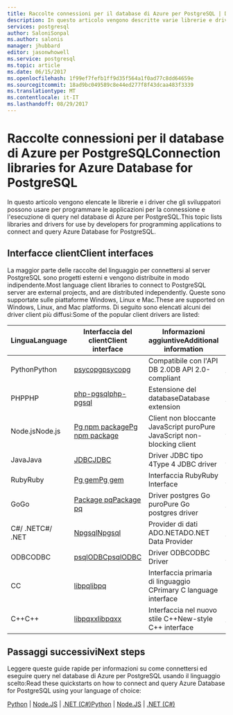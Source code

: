 ```yaml
---
title: Raccolte connessioni per il database di Azure per PostgreSQL | Documentazione Microsoft
description: In questo articolo vengono descritte varie librerie e driver che gli sviluppatori possono usare per generare il codice delle applicazioni per la connessione e l'esecuzione di query nel database di Azure per PostgreSQL.
services: postgresql
author: SaloniSonpal
ms.author: salonis
manager: jhubbard
editor: jasonwhowell
ms.service: postgresql
ms.topic: article
ms.date: 06/15/2017
ms.openlocfilehash: 1f99ef7fefb1ff9d35f564a1f0ad77c8dd64659e
ms.sourcegitcommit: 18ad9bc049589c8e44ed277f8f43dcaa483f3339
ms.translationtype: MT
ms.contentlocale: it-IT
ms.lasthandoff: 08/29/2017
---
```

# <a name="connection-libraries-for-azure-database-for-postgresql"></a><span data-ttu-id="b1764-103">Raccolte connessioni per il database di Azure per PostgreSQL</span><span class="sxs-lookup"><span data-stu-id="b1764-103">Connection libraries for Azure Database for PostgreSQL</span></span>
<span data-ttu-id="b1764-104">In questo articolo vengono elencate le librerie e i driver che gli sviluppatori possono usare per programmare le applicazioni per la connessione e l'esecuzione di query nel database di Azure per PostgreSQL.</span><span class="sxs-lookup"><span data-stu-id="b1764-104">This topic lists libraries and drivers for use by developers for programming applications to connect and query Azure Database for PostgreSQL.</span></span>

## <a name="client-interfaces"></a><span data-ttu-id="b1764-105">Interfacce client</span><span class="sxs-lookup"><span data-stu-id="b1764-105">Client interfaces</span></span>
<span data-ttu-id="b1764-106">La maggior parte delle raccolte del linguaggio per connettersi al server PostgreSQL sono progetti esterni e vengono distribuite in modo indipendente.</span><span class="sxs-lookup"><span data-stu-id="b1764-106">Most language client libraries to connect to PostgreSQL server are external projects, and are distributed independently.</span></span> <span data-ttu-id="b1764-107">Queste sono supportate sulle piattaforme Windows, Linux e Mac.</span><span class="sxs-lookup"><span data-stu-id="b1764-107">These are supported on Windows, Linux, and Mac platforms.</span></span> <span data-ttu-id="b1764-108">Di seguito sono elencati alcuni dei driver client più diffusi:</span><span class="sxs-lookup"><span data-stu-id="b1764-108">Some of the popular client drivers are listed:</span></span>

| <span data-ttu-id="b1764-109">**Lingua**</span><span class="sxs-lookup"><span data-stu-id="b1764-109">**Language**</span></span> | <span data-ttu-id="b1764-110">**Interfaccia del client**</span><span class="sxs-lookup"><span data-stu-id="b1764-110">**Client interface**</span></span> | <span data-ttu-id="b1764-111">**Informazioni aggiuntive**</span><span class="sxs-lookup"><span data-stu-id="b1764-111">**Additional information**</span></span> | <span data-ttu-id="b1764-112">**Scaricare**</span><span class="sxs-lookup"><span data-stu-id="b1764-112">**Download**</span></span> |
|--------------|----------------------------------------------------------------|-------------------------------------|--------------------------------------------------------------------|
| <span data-ttu-id="b1764-113">Python</span><span class="sxs-lookup"><span data-stu-id="b1764-113">Python</span></span> | [<span data-ttu-id="b1764-114">psycopg</span><span class="sxs-lookup"><span data-stu-id="b1764-114">psycopg</span></span>](http://initd.org/psycopg/) | <span data-ttu-id="b1764-115">Compatibile con l'API DB 2.0</span><span class="sxs-lookup"><span data-stu-id="b1764-115">DB API 2.0-compliant</span></span> | [<span data-ttu-id="b1764-116">Scaricare</span><span class="sxs-lookup"><span data-stu-id="b1764-116">Download</span></span>](http://initd.org/psycopg/download/) |
| <span data-ttu-id="b1764-117">PHP</span><span class="sxs-lookup"><span data-stu-id="b1764-117">PHP</span></span> | [<span data-ttu-id="b1764-118">php-pgsql</span><span class="sxs-lookup"><span data-stu-id="b1764-118">php-pgsql</span></span>](https://php.net/manual/en/book.pgsql.php) | <span data-ttu-id="b1764-119">Estensione del database</span><span class="sxs-lookup"><span data-stu-id="b1764-119">Database extension</span></span> | [<span data-ttu-id="b1764-120">Installare</span><span class="sxs-lookup"><span data-stu-id="b1764-120">Install</span></span>](https://secure.php.net/manual/en/pgsql.installation.php) |
| <span data-ttu-id="b1764-121">Node.js</span><span class="sxs-lookup"><span data-stu-id="b1764-121">Node.js</span></span> | [<span data-ttu-id="b1764-122">Pg npm package</span><span class="sxs-lookup"><span data-stu-id="b1764-122">Pg npm package</span></span>](https://www.npmjs.com/package/pg) | <span data-ttu-id="b1764-123">Client non bloccante JavaScript puro</span><span class="sxs-lookup"><span data-stu-id="b1764-123">Pure JavaScript non-blocking client</span></span> | [<span data-ttu-id="b1764-124">Installare</span><span class="sxs-lookup"><span data-stu-id="b1764-124">Install</span></span>](https://www.npmjs.com/package/pg) |
| <span data-ttu-id="b1764-125">Java</span><span class="sxs-lookup"><span data-stu-id="b1764-125">Java</span></span> | [<span data-ttu-id="b1764-126">JDBC</span><span class="sxs-lookup"><span data-stu-id="b1764-126">JDBC</span></span>](http://jdbc.postgresql.org/) | <span data-ttu-id="b1764-127">Driver JDBC tipo 4</span><span class="sxs-lookup"><span data-stu-id="b1764-127">Type 4 JDBC driver</span></span> | [<span data-ttu-id="b1764-128">Scaricare</span><span class="sxs-lookup"><span data-stu-id="b1764-128">Download</span></span>](https://jdbc.postgresql.org/download.html)  |
| <span data-ttu-id="b1764-129">Ruby</span><span class="sxs-lookup"><span data-stu-id="b1764-129">Ruby</span></span> | [<span data-ttu-id="b1764-130">Pg gem</span><span class="sxs-lookup"><span data-stu-id="b1764-130">Pg gem</span></span>](https://deveiate.org/code/pg/) | <span data-ttu-id="b1764-131">Interfaccia Ruby</span><span class="sxs-lookup"><span data-stu-id="b1764-131">Ruby Interface</span></span> | [<span data-ttu-id="b1764-132">Scaricare</span><span class="sxs-lookup"><span data-stu-id="b1764-132">Download</span></span>](https://rubygems.org/downloads/pg-0.20.0.gem) |
| <span data-ttu-id="b1764-133">Go</span><span class="sxs-lookup"><span data-stu-id="b1764-133">Go</span></span> | [<span data-ttu-id="b1764-134">Package pq</span><span class="sxs-lookup"><span data-stu-id="b1764-134">Package pq</span></span>](https://godoc.org/github.com/lib/pq) | <span data-ttu-id="b1764-135">Driver postgres Go puro</span><span class="sxs-lookup"><span data-stu-id="b1764-135">Pure Go postgres driver</span></span> | [<span data-ttu-id="b1764-136">Installare</span><span class="sxs-lookup"><span data-stu-id="b1764-136">Install</span></span>](https://github.com/lib/pq/blob/master/README.md) |
| <span data-ttu-id="b1764-137">C\#/ .NET</span><span class="sxs-lookup"><span data-stu-id="b1764-137">C\#/ .NET</span></span> | [<span data-ttu-id="b1764-138">Npgsql</span><span class="sxs-lookup"><span data-stu-id="b1764-138">Npgsql</span></span>](http://www.npgsql.org/) | <span data-ttu-id="b1764-139">Provider di dati ADO.NET</span><span class="sxs-lookup"><span data-stu-id="b1764-139">ADO.NET Data Provider</span></span> | [<span data-ttu-id="b1764-140">Scaricare</span><span class="sxs-lookup"><span data-stu-id="b1764-140">Download</span></span>](https://www.microsoft.com/net/) |
| <span data-ttu-id="b1764-141">ODBC</span><span class="sxs-lookup"><span data-stu-id="b1764-141">ODBC</span></span> | [<span data-ttu-id="b1764-142">psqlODBC</span><span class="sxs-lookup"><span data-stu-id="b1764-142">psqlODBC</span></span>](https://odbc.postgresql.org/) | <span data-ttu-id="b1764-143">Driver ODBC</span><span class="sxs-lookup"><span data-stu-id="b1764-143">ODBC Driver</span></span> | [<span data-ttu-id="b1764-144">Scaricare</span><span class="sxs-lookup"><span data-stu-id="b1764-144">Download</span></span>](http://www.postgresql.org/ftp/odbc/versions/) |
| <span data-ttu-id="b1764-145">C</span><span class="sxs-lookup"><span data-stu-id="b1764-145">C</span></span> | [<span data-ttu-id="b1764-146">libpq</span><span class="sxs-lookup"><span data-stu-id="b1764-146">libpq</span></span>](https://www.postgresql.org/docs/9.6/static/libpq.html) | <span data-ttu-id="b1764-147">Interfaccia primaria di linguaggio C</span><span class="sxs-lookup"><span data-stu-id="b1764-147">Primary C language interface</span></span> | <span data-ttu-id="b1764-148">Incluso</span><span class="sxs-lookup"><span data-stu-id="b1764-148">Included</span></span> |
| <span data-ttu-id="b1764-149">C++</span><span class="sxs-lookup"><span data-stu-id="b1764-149">C++</span></span> | [<span data-ttu-id="b1764-150">libpqxx</span><span class="sxs-lookup"><span data-stu-id="b1764-150">libpqxx</span></span>](http://pqxx.org/) | <span data-ttu-id="b1764-151">Interfaccia nel nuovo stile C++</span><span class="sxs-lookup"><span data-stu-id="b1764-151">New-style C++ interface</span></span> | [<span data-ttu-id="b1764-152">Scaricare</span><span class="sxs-lookup"><span data-stu-id="b1764-152">Download</span></span>](http://pqxx.org/download/software/) |

## <a name="next-steps"></a><span data-ttu-id="b1764-153">Passaggi successivi</span><span class="sxs-lookup"><span data-stu-id="b1764-153">Next steps</span></span>
<span data-ttu-id="b1764-154">Leggere queste guide rapide per informazioni su come connettersi ed eseguire query nel database di Azure per PostgreSQL usando il linguaggio scelto:</span><span class="sxs-lookup"><span data-stu-id="b1764-154">Read these quickstarts on how to connect and query Azure Database for PostgreSQL using your language of choice:</span></span>

<span data-ttu-id="b1764-155">[Python](./connect-python.md) | [Node.JS](./connect-nodejs.md) | [.NET (C#)](./connect-csharp.md)</span><span class="sxs-lookup"><span data-stu-id="b1764-155">[Python](./connect-python.md) | [Node.JS](./connect-nodejs.md) | [.NET (C#)](./connect-csharp.md)</span></span>
